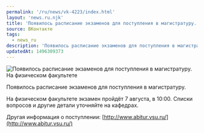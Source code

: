 ```yaml
---
permalink: '/ru/news/vk-4223/index.html'
layout: 'news.ru.njk'
title: 'Появилось расписание экзаменов для поступления в магистратуру.'
source: ВКонтакте
tags:
  - news_ru
description: 'Появилось расписание экзаменов для поступления в магистратуру.'
updatedAt: 1496309373
---
```

![Появилось расписание экзаменов для поступления в магистратуру. На физическом факультете](https://sun9-15.userapi.com/impf/c638618/v638618484/3b3cb/srdwJYD4ovw.jpg?size=1280x919&quality=96&sign=7a6b6ba4236e9dcd2ba7c11c5562d06e&c_uniq_tag=CjHrDwphAjLrM-vQXUovTqANm0FSD5_R0q5c_62YDKQ&type=album)

Появилось расписание экзаменов для поступления в магистратуру.

На физическом факультете экзамен пройдёт 7 августа, в 10:00. Списки вопросов и другие детали уточняйте на кафедрах.

Другая информация о поступлении: [http://www.abitur.vsu.ru/](http://www.abitur.vsu.ru/)
